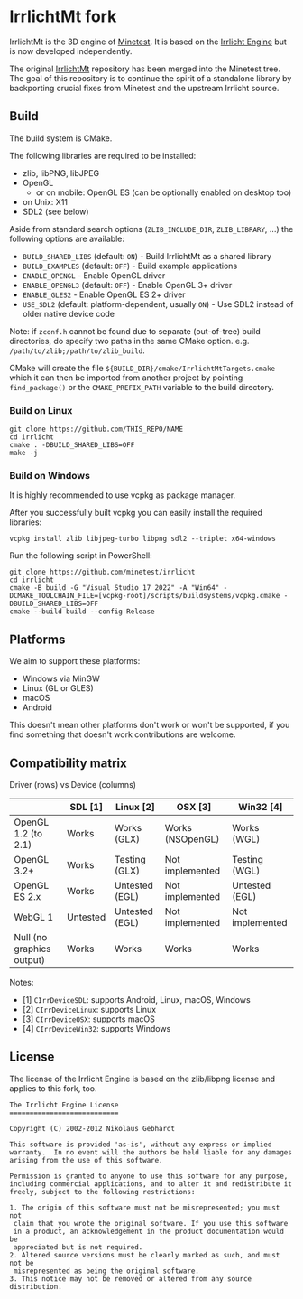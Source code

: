 IrrlichtMt fork
===============

IrrlichtMt is the 3D engine of [Minetest](https://github.com/minetest).
It is based on the [Irrlicht Engine](https://irrlicht.sourceforge.io/) but is now developed independently.

The original [IrrlichtMt](https://github.com/minetest/irrlicht) repository has been merged into the Minetest tree.
The goal of this repository is to continue the spirit of a standalone library by backporting crucial fixes from Minetest and the upstream Irrlicht source.


Build
-----

The build system is CMake.

The following libraries are required to be installed:

* zlib, libPNG, libJPEG
* OpenGL
  * or on mobile: OpenGL ES (can be optionally enabled on desktop too)
* on Unix: X11
* SDL2 (see below)

Aside from standard search options (`ZLIB_INCLUDE_DIR`, `ZLIB_LIBRARY`, ...) the following options are available:

* `BUILD_SHARED_LIBS` (default: `ON`) - Build IrrlichtMt as a shared library
* `BUILD_EXAMPLES` (default: `OFF`) - Build example applications
* `ENABLE_OPENGL` - Enable OpenGL driver
* `ENABLE_OPENGL3` (default: `OFF`) - Enable OpenGL 3+ driver
* `ENABLE_GLES2` - Enable OpenGL ES 2+ driver
* `USE_SDL2` (default: platform-dependent, usually `ON`) - Use SDL2 instead of older native device code

Note: if `zconf.h` cannot be found due to separate (out-of-tree) build directories,
do specify two paths in the same CMake option. e.g. `/path/to/zlib;/path/to/zlib_build`.

CMake will create the file `${BUILD_DIR}/cmake/IrrlichtMtTargets.cmake` which it can then be imported from another project by pointing `find_package()` or the `CMAKE_PREFIX_PATH` variable to the build directory.


### Build on Linux

	git clone https://github.com/THIS_REPO/NAME
	cd irrlicht
	cmake . -DBUILD_SHARED_LIBS=OFF
	make -j


### Build on Windows

It is highly recommended to use vcpkg as package manager.

After you successfully built vcpkg you can easily install the required libraries:

	vcpkg install zlib libjpeg-turbo libpng sdl2 --triplet x64-windows

Run the following script in PowerShell:

	git clone https://github.com/minetest/irrlicht
	cd irrlicht
	cmake -B build -G "Visual Studio 17 2022" -A "Win64" -DCMAKE_TOOLCHAIN_FILE=[vcpkg-root]/scripts/buildsystems/vcpkg.cmake -DBUILD_SHARED_LIBS=OFF
	cmake --build build --config Release


Platforms
---------

We aim to support these platforms:

* Windows via MinGW
* Linux (GL or GLES)
* macOS
* Android

This doesn't mean other platforms don't work or won't be supported, if you find something that doesn't work contributions are welcome.

Compatibility matrix
--------------------

Driver (rows) vs Device (columns)

|                           | SDL [1]  | Linux [2]      | OSX [3]          | Win32 [4]       |
|---------------------------|----------|----------------|------------------|-----------------|
| OpenGL 1.2 (to 2.1)       | Works    | Works (GLX)    | Works (NSOpenGL) | Works (WGL)     |
| OpenGL 3.2+               | Works    | Testing (GLX)  | Not implemented  | Testing (WGL)   |
| OpenGL ES 2.x             | Works    | Untested (EGL) | Not implemented  | Untested (EGL)  |
| WebGL 1                   | Untested | Untested (EGL) | Not implemented  | Not implemented |
| Null (no graphics output) | Works    | Works          | Works            | Works           |

Notes:

* [1] `CIrrDeviceSDL`: supports Android, Linux, macOS, Windows
* [2] `CIrrDeviceLinux`: supports Linux
* [3] `CIrrDeviceOSX`: supports macOS
* [4] `CIrrDeviceWin32`: supports Windows


License
-------

The license of the Irrlicht Engine is based on the zlib/libpng license and applies to this fork, too.

	The Irrlicht Engine License
	===========================

	Copyright (C) 2002-2012 Nikolaus Gebhardt

	This software is provided 'as-is', without any express or implied
	warranty.  In no event will the authors be held liable for any damages
	arising from the use of this software.

	Permission is granted to anyone to use this software for any purpose,
	including commercial applications, and to alter it and redistribute it
	freely, subject to the following restrictions:

	1. The origin of this software must not be misrepresented; you must not
	 claim that you wrote the original software. If you use this software
	 in a product, an acknowledgement in the product documentation would be
	 appreciated but is not required.
	2. Altered source versions must be clearly marked as such, and must not be
	 misrepresented as being the original software.
	3. This notice may not be removed or altered from any source distribution.
